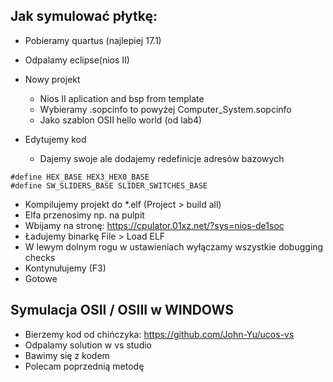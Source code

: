 ## Jak symulować płytkę:

- Pobieramy quartus (najlepiej 17.1)
- Odpalamy eclipse(nios II)
- Nowy projekt
    - Nios II aplication and bsp from template
    - Wybieramy .sopcinfo to powyżej Computer_System.sopcinfo
    - Jako szablon OSII hello world (od lab4)



- Edytujemy kod
    - Dajemy swoje ale dodajemy redefinicje adresów bazowych
```
#define HEX_BASE HEX3_HEX0_BASE
#define SW_SLIDERS_BASE SLIDER_SWITCHES_BASE
```

- Kompilujemy projekt do *.elf (Project > build all)
- Elfa przenosimy np. na pulpit
- Wbijamy na stronę: https://cpulator.01xz.net/?sys=nios-de1soc
- Ładujemy binarkę File > Load ELF
- W lewym dolnym rogu w ustawieniach wyłączamy wszystkie dobugging checks
- Kontynułujemy (F3)
- Gotowe 


## Symulacja OSII / OSIII w WINDOWS

- Bierzemy kod od chińczyka: https://github.com/John-Yu/ucos-vs
- Odpalamy solution w vs studio
- Bawimy się z kodem
- Polecam poprzednią metodę
